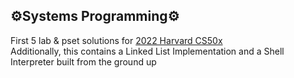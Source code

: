 ## :gear:Systems Programming:gear:
First 5 lab & pset solutions for [2022 Harvard CS50x](https://cs50.harvard.edu/x/2022/) <br>
Additionally, this contains a Linked List Implementation and a Shell Interpreter built from the ground up